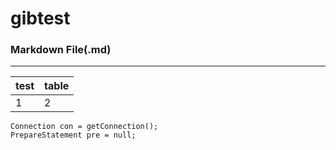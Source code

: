 # gibtest

### Markdown File(.md)
---
|test|table|
|---|---|
|1|2|

```
Connection con = getConnection();
PrepareStatement pre = null;
